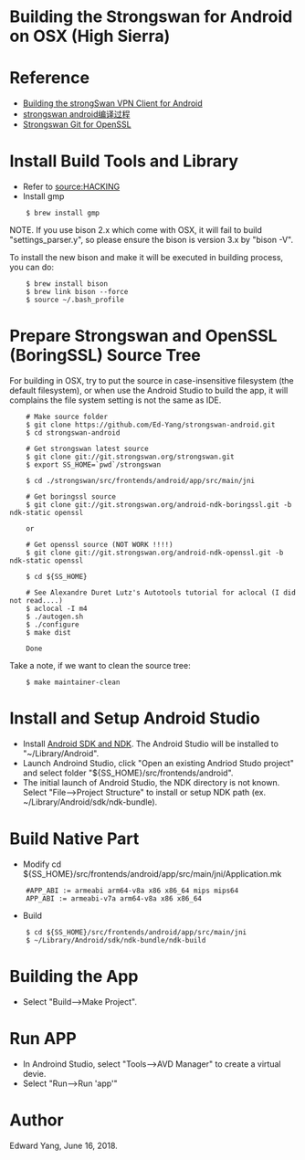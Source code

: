# Building the Strongswan for Android on OSX (High Sierra)

# Reference

* [Building the strongSwan VPN Client for Android](https://wiki.strongswan.org/projects/strongswan/wiki/AndroidVPNClientBuild)
* [strongswan android编译过程](https://blog.csdn.net/lllkey/article/details/79993609)
* [Strongswan Git for OpenSSL](https://git.strongswan.org/)


# Install Build Tools and Library

* Refer to [source:HACKING](https://wiki.strongswan.org/projects/strongswan/repository/entry/HACKING)
* Install gmp
```
    $ brew install gmp
```

NOTE. If you use bison 2.x which come with OSX, it will fail to build "settings_parser.y", so please ensure the bison is version 3.x by "bison -V".

To install the new bison and make it will be executed in building process, 
you can do:

```
    $ brew install bison
    $ brew link bison --force
    $ source ~/.bash_profile
```

# Prepare Strongswan and OpenSSL (BoringSSL) Source Tree

For building in OSX, try to put the source in case-insensitive filesystem (the
default filesystem), or when use the Android Studio to build the app, it will
complains the file system setting is not the same as IDE.

```
    # Make source folder
    $ git clone https://github.com/Ed-Yang/strongswan-android.git
    $ cd strongswan-android

    # Get strongswan latest source
    $ git clone git://git.strongswan.org/strongswan.git
    $ export SS_HOME=`pwd`/strongswan

    $ cd ./strongswan/src/frontends/android/app/src/main/jni

    # Get boringssl source 
    $ git clone git://git.strongswan.org/android-ndk-boringssl.git -b ndk-static openssl

    or 

    # Get openssl source (NOT WORK !!!!)
    $ git clone git://git.strongswan.org/android-ndk-openssl.git -b ndk-static openssl

    $ cd ${SS_HOME}

    # See Alexandre Duret Lutz's Autotools tutorial for aclocal (I did not read....)
    $ aclocal -I m4
    $ ./autogen.sh
    $ ./configure
    $ make dist

    Done
```
Take a note, if we want to clean the source tree:
```
    $ make maintainer-clean
```

# Install and Setup Android Studio

* Install [Android SDK and NDK](https://developer.android.com/studio/).  The Android Studio will be installed to "~/Library/Android".
* Launch Androind Studio, click "Open an existing Andriod Studo project" and select folder "${SS_HOME}/src/frontends/android".  
* The initial launch of Android Studio, the NDK directory is not known. Select "File-->Project Structure" to install or setup NDK path (ex. ~/Library/Android/sdk/ndk-bundle).

# Build Native Part

* Modify cd ${SS_HOME}/src/frontends/android/app/src/main/jni/Application.mk
```
    #APP_ABI := armeabi arm64-v8a x86 x86_64 mips mips64
    APP_ABI := armeabi-v7a arm64-v8a x86 x86_64 
```
* Build
```
    $ cd ${SS_HOME}/src/frontends/android/app/src/main/jni
    $ ~/Library/Android/sdk/ndk-bundle/ndk-build
```

# Building the App

* Select "Build-->Make Project".

# Run APP

* In Androind Studio, select "Tools-->AVD Manager" to create a virtual devie.
* Select "Run-->Run 'app'"

# Author
Edward Yang, June 16, 2018.







